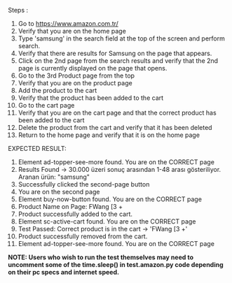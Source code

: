 Steps :  
1. Go to https://www.amazon.com.tr/ 
2. Verify that you are on the home page 
3. Type 'samsung' in the search field at the top of the screen and perform search. 
4. Verify that there are results for Samsung on the page that appears. 
5. Click on the 2nd page from the search results and verify that the 2nd page is 
currently displayed on the page that opens. 
6. Go to the 3rd Product page from the top 
7. Verify that you are on the product page 
8. Add the product to the cart 
9. Verify that the product has been added to the cart 
10. Go to the cart page 
11. Verify that you are on the cart page and that the correct product has been added to 
the cart 
12. Delete the product from the cart and verify that it has been deleted 
13. Return to the home page and verify that it is on the home page

EXPECTED RESULT: 
1. Element ad-topper-see-more found. You are on the CORRECT page
2. Results Found -> 30.000 üzeri sonuç arasından 1-48 arası gösteriliyor. Aranan ürün: "samsung"
3. Successfully clicked the second-page button
4. You are on the second page
5. Element buy-now-button found. You are on the CORRECT page
6. Product Name on Page: FWang [3 +
7. Product successfully added to the cart.
8. Element sc-active-cart found. You are on the CORRECT page
9. Test Passed: Correct product is in the cart -> 'FWang [3 +'
10. Product successfully removed from the cart.
11. Element ad-topper-see-more found. You are on the CORRECT page

******NOTE: Users who wish to run the test themselves may need to uncomment some of the time.sleep() in test.amazon.py code depending on their pc specs and internet speed.****** 